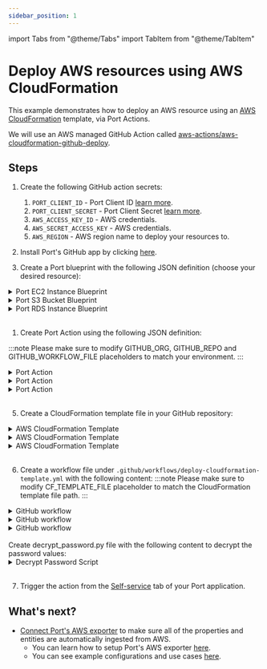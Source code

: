 ```yaml
---
sidebar_position: 1
---
```


import Tabs from "@theme/Tabs"
import TabItem from "@theme/TabItem"

# Deploy AWS resources using AWS CloudFormation

This example demonstrates how to deploy an AWS resource using an [AWS CloudFormation](https://docs.aws.amazon.com/AWSCloudFormation/latest/UserGuide/Welcome.html) template, via Port Actions.

We will use an AWS managed GitHub Action called [aws-actions/aws-cloudformation-github-deploy](https://github.com/aws-actions/aws-cloudformation-github-deploy).

## Steps 

1. Create the following GitHub action secrets:

   1. `PORT_CLIENT_ID` - Port Client ID [learn more](https://docs.getport.io/build-your-software-catalog/sync-data-to-catalog/api/#get-api-token).
   2. `PORT_CLIENT_SECRET` - Port Client Secret [learn more](https://docs.getport.io/build-your-software-catalog/sync-data-to-catalog/api/#get-api-token).
   3. `AWS_ACCESS_KEY_ID` - AWS credentials.
   4. `AWS_SECRET_ACCESS_KEY` - AWS credentials.
   5. `AWS_REGION` - AWS region name to deploy your resources to.

2. Install Port's GitHub app by clicking [here](https://github.com/apps/getport-io/installations/new).

3. Create a Port blueprint with the following JSON definition (choose your desired resource):

<Tabs groupId="awsResource" queryString>
<TabItem value="ec2" label="EC2 Instance">

  <details>
    <summary>Port EC2 Instance Blueprint</summary>

```json showLineNumbers
{
  "identifier": "ec2_instance",
  "description": "AWS EC2 Instance",
  "title": "EC2 Instance",
  "icon": "EC2",
  "schema": {
    "properties": {
      "instance_name": {
        "title": "Instance Name",
        "type": "string"
      },
      "instance_type": {
        "title": "Instance Type",
        "type": "string"
      },
      "image_id": {
        "title": "Image ID",
        "type": "string"
      },
      "key_pair_name": {
        "title": "Key Pair Name",
        "type": "string"
      },
      "security_group_ids": {
        "title": "Security Group IDs",
        "type": "string"
      }
    },
    "required": [
      "instance_name",
      "instance_type",
      "image_id",
      "key_pair_name",
      "security_group_ids"
    ]
  },
  "mirrorProperties": {},
  "calculationProperties": {},
  "relations": {}
}
```

  </details>
  </TabItem>

  <TabItem value="s3" label="S3 Bucket">
  <details>
    <summary>Port S3 Bucket Blueprint</summary>

```json showLineNumbers
{
  "identifier": "s3_bucket",
  "title": "S3 Bucket",
  "icon": "S3",
  "schema": {
    "properties": {
      "bucket_name": {
        "title": "Bucket Name",
        "type": "string",
        "minLength": 3,
        "maxLength": 63,
        "icon": "DefaultProperty"
      },
      "bucket_acl": {
        "icon": "DefaultProperty",
        "title": "Bucket ACL",
        "type": "string",
        "default": "Private"
      }
    },
    "required": ["bucket_name", "bucket_acl"]
  },
  "mirrorProperties": {},
  "calculationProperties": {},
  "relations": {}
}
```

  </details>
  </TabItem>

  <TabItem value="rds" label="RDS Instance">
  <details>
  <summary>Port RDS Instance Blueprint</summary>

```json showLineNumbers
{
  "identifier": "rds_instance",
  "title": "RDS Instance",
  "icon": "AmazonRDS",
  "schema": {
    "properties": {
      "db_instance_identifier": {
        "title": "DB Instance Identifier",
        "type": "string",
        "minLength": 1,
        "maxLength": 63,
        "icon": "DefaultProperty"
      },
      "db_master_password": {
        "icon": "DefaultProperty",
        "title": "DB Master Password",
        "type": "string"
      },
      "db_master_username": {
        "title": "DB Master Username",
        "type": "string",
        "minLength": 1,
        "maxLength": 63,
        "icon": "DefaultProperty"
      },
      "db_engine": {
        "title": "DB Engine",
        "type": "string",
        "icon": "DefaultProperty"
      },
      "allocated_storage": {
        "title": "Allocated Storage",
        "type": "number",
        "default": 20,
        "minimum": 5,
        "maximum": 1000,
        "icon": "DefaultProperty"
      },
      "db_instance_class": {
        "title": "DB Instance Class",
        "type": "string",
        "icon": "DefaultProperty"
      }
    },
    "required": [
      "db_instance_identifier",
      "db_master_password",
      "db_master_username",
      "db_engine",
      "allocated_storage",
      "db_instance_class"
    ]
  },
  "mirrorProperties": {},
  "calculationProperties": {},
  "relations": {}
}
```

  </details>
  </TabItem>

</Tabs>
<br/>

1. Create Port Action using the following JSON definition:

:::note
Please make sure to modify GITHUB_ORG, GITHUB_REPO and GITHUB_WORKFLOW_FILE placeholders to match your environment.
:::
<Tabs groupId="awsResource" queryString>
<TabItem value="ec2" label="EC2 Instance">

  <details>
  <summary>Port Action</summary>

```json showLineNumbers
{
  "identifier": "deploy_ec2_instance",
  "title": "Deploy EC2 Instance",
  "icon": "EC2",
  "userInputs": {
    "properties": {
      "instance_name": {
        "title": "Instance Name",
        "type": "string"
      },
      "instance_type": {
        "title": "Instance Type",
        "type": "string",
        "default": "t2.micro",
        "enum": ["t2.micro", "t2.small"],
        "enumColors": {
          "t2.micro": "lightGray",
          "t2.small": "lightGray"
        }
      },
      "image_id": {
        "title": "Image ID",
        "type": "string"
      },
      "key_pair_name": {
        "title": "Key Pair Name",
        "type": "string"
      },
      "security_group_ids": {
        "title": "Security Group IDs",
        "icon": "DefaultProperty",
        "type": "string",
        "description": "Use comma delimited values for multiple SGs"
      }
    },
    "required": [
      "instance_name",
      "instance_type",
      "image_id",
      "key_pair_name",
      "security_group_ids"
    ],
    "order": [
      "instance_name",
      "instance_type",
      "image_id",
      "key_pair_name",
      "security_group_ids"
    ]
  },
  "invocationMethod": {
    "type": "GITHUB",
    "omitPayload": false,
    "omitUserInputs": false,
    "reportWorkflowStatus": true,
    "org": "<GITHUB_ORG>",
    "repo": "<GITHUB_REPO>",
    "workflow": "<GITHUB_WORKFLOW_FILE>"
  },
  "trigger": "CREATE",
  "requiredApproval": false
}
```

  </details>
  </TabItem>

  <TabItem value="s3" label="S3 Bucket">
  <details>
  <summary>Port Action</summary>

```json showLineNumbers
{
  "identifier": "create_s3_bucket",
  "title": "Create S3 Bucket",
  "icon": "S3",
  "userInputs": {
    "properties": {
      "bucket_name": {
        "title": "Bucket Name",
        "type": "string",
        "minLength": 3,
        "maxLength": 63
      },
      "bucket_acl": {
        "icon": "DefaultProperty",
        "title": "Bucket ACL",
        "description": "bucket access control list",
        "type": "string",
        "default": "Private",
        "enum": [
          "Private",
          "PublicRead",
          "PublicReadWrite",
          "AuthenticatedRead"
        ],
        "enumColors": {
          "Private": "lightGray",
          "PublicRead": "lightGray",
          "PublicReadWrite": "lightGray",
          "AuthenticatedRead": "lightGray"
        }
      }
    },
    "required": ["bucket_name", "bucket_acl"],
    "order": ["bucket_name", "bucket_acl"]
  },
  "invocationMethod": {
    "type": "GITHUB",
    "omitPayload": false,
    "omitUserInputs": false,
    "reportWorkflowStatus": true,
    "org": "<GITHUB_ORG>",
    "repo": "<GITHUB_REPO>",
    "workflow": "<GITHUB_WORKFLOW_FILE>"
  },
  "trigger": "CREATE",
  "requiredApproval": false
}
```

  </details>
  </TabItem>

  <TabItem value="rds" label="RDS Instance">
  <details>
  <summary>Port Action</summary>

```json showLineNumbers
{
  "identifier": "deploy_rds_instance",
  "title": "Deploy RDS",
  "icon": "AmazonRDS",
  "userInputs": {
    "properties": {
      "db_instance_identifier": {
        "title": "DB Instance Identifier",
        "type": "string",
        "minLength": 1,
        "maxLength": 63
      },
      "db_master_password": {
        "title": "DB Master Password",
        "type": "string",
        "encryption": "aes256-gcm"
      },
      "db_master_username": {
        "title": "DB Master Username",
        "type": "string"
      },
      "db_engine": {
        "title": "DB Engine",
        "type": "string",
        "default": "mysql",
        "enum": ["mysql", "postgres", "sqlserver", "oracle"],
        "enumColors": {
          "mysql": "lightGray",
          "postgres": "lightGray",
          "sqlserver": "lightGray",
          "oracle": "lightGray"
        }
      },
      "allocated_storage": {
        "title": "Allocated Storage",
        "type": "number",
        "default": 20,
        "minimum": 5,
        "maximum": 1000
      },
      "db_instance_class": {
        "title": "DB Instance Class",
        "type": "string",
        "default": "db.t2.micro",
        "enum": ["db.t2.micro", "db.t2.small", "db.m4.large"],
        "enumColors": {
          "db.t2.micro": "lightGray",
          "db.t2.small": "lightGray",
          "db.m4.large": "lightGray"
        }
      }
    },
    "required": [
      "db_instance_identifier",
      "db_master_password",
      "db_master_username",
      "db_engine",
      "allocated_storage",
      "db_instance_class"
    ],
    "order": [
      "db_instance_identifier",
      "db_master_username",
      "db_master_password",
      "db_engine",
      "db_instance_class",
      "allocated_storage"
    ]
  },
  "invocationMethod": {
    "type": "GITHUB",
    "omitPayload": false,
    "omitUserInputs": false,
    "reportWorkflowStatus": true,
    "org": "<GITHUB_ORG>",
    "repo": "<GITHUB_REPO>",
    "workflow": "<GITHUB_WORKFLOW_FILE>"
  },
  "trigger": "CREATE",
  "requiredApproval": false
}
```

  </details>
  </TabItem>
</Tabs>
<br/>

5. Create a CloudFormation template file in your GitHub repository:
<Tabs groupId="awsResource" queryString>
<TabItem value="ec2" label="EC2 Instance">
  <details>
  <summary>AWS CloudFormation Template</summary>

```yml showLineNumbers
AWSTemplateFormatVersion: "2010-09-09"
Description: CloudFormation Template to Deploy an EC2 Instance

Parameters:
  InstanceName:
    Description: Name for the EC2 instance
    Type: String
    MinLength: 1
    MaxLength: 255
    Default: MyEC2InstanceName
    ConstraintDescription: Instance name must not be empty

  InstanceType:
    Description: EC2 instance type
    Type: String
    Default: t2.micro
    AllowedValues:
      - t2.micro
      - t2.small
      - t2.medium
      # Add more instance types as needed
    ConstraintDescription: Must be a valid EC2 instance type

  ImageId:
    Description: ID of the Amazon Machine Image (AMI) to use
    Type: AWS::EC2::Image::Id
    ConstraintDescription: Must be a valid AMI ID

  KeyPairName:
    Description: Name of the key pair for SSH access
    Type: String
    MinLength: 1
    MaxLength: 255
    ConstraintDescription: Key pair name must not be empty

  SecurityGroupIds:
    Description: List of Security Group IDs for the EC2 instance
    Type: List<AWS::EC2::SecurityGroup::Id>
    ConstraintDescription: Must be a list of valid Security Group IDs

Resources:
  EC2Instance:
    Type: AWS::EC2::Instance
    Properties:
      InstanceType: !Ref InstanceType
      ImageId: !Ref ImageId
      KeyName: !Ref KeyPairName
      SecurityGroupIds: !Ref SecurityGroupIds
      Tags:
        - Key: Name
          Value: !Ref InstanceName

Outputs:
  InstanceId:
    Description: ID of the created EC2 instance
    Value: !Ref EC2Instance
```

  </details>
  </TabItem>

  <TabItem value="s3" label="S3 Bucket">
  <details>
  <summary>AWS CloudFormation Template</summary>

```yml showLineNumbers
AWSTemplateFormatVersion: "2010-09-09"
Description: CloudFormation Template for an S3 Bucket

Parameters:
  BucketName:
    Description: Name for the S3 bucket
    Type: String
    MinLength: 3
    MaxLength: 63
    ConstraintDescription: The bucket name must be between 3 and 63 characters.

  BucketAcl:
    Description: Access control for the S3 bucket
    Type: String
    Default: Private
    AllowedValues:
      - Private
      - PublicRead
      - PublicReadWrite
      - AuthenticatedRead
    ConstraintDescription: Choose a valid access control option.

Resources:
  S3Bucket:
    Type: "AWS::S3::Bucket"
    Properties:
      BucketName: !Ref BucketName
      AccessControl: !Ref BucketAcl

Outputs:
  S3BucketName:
    Description: Name of the created S3 bucket
    Value: !Ref S3Bucket
```

  </details>
  </TabItem>

  <TabItem value="rds" label="RDS Instance">
  <details>
  <summary>AWS CloudFormation Template</summary>

```yml showLineNumbers
AWSTemplateFormatVersion: "2010-09-09"
Description: CloudFormation Template for an Amazon RDS Instance

Parameters:
  DBInstanceIdentifier:
    Description: Identifier for the RDS instance
    Type: String
    MinLength: 1
    MaxLength: 63
    Default: myrdsinstance
    ConstraintDescription: The DB instance identifier must be between 1 and 63 characters.

  DBMasterUsername:
    Description: Master username for the RDS instance
    Type: String
    MinLength: 1
    MaxLength: 63
    Default: admin
    ConstraintDescription: The master username must be between 1 and 63 characters.

  DBMasterPassword:
    Description: Master password for the RDS instance
    Type: String
    NoEcho: true
    MinLength: 8
    MaxLength: 41
    Default: MySecurePassword
    ConstraintDescription: The master password must be between 8 and 41 characters.

  DBEngine:
    Description: Database engine for the RDS instance
    Type: String
    Default: mysql
    AllowedValues:
      - mysql
      - postgres
      - sqlserver
      - oracle
    ConstraintDescription: Choose a valid database engine.

  AllocatedStorage:
    Description: Allocated storage for the RDS instance (in GB)
    Type: Number
    Default: 20
    MinValue: 5
    MaxValue: 6144
    ConstraintDescription: Allocated storage must be between 5 and 6144 GB.

  DBInstanceClass:
    Description: DB instance class for the RDS instance
    Type: String
    Default: db.t2.micro
    AllowedValues:
      - db.t2.micro
      - db.t2.small
      - db.m4.large
      # Add more instance types as needed
    ConstraintDescription: Choose a valid DB instance class.

Resources:
  RDSInstance:
    Type: "AWS::RDS::DBInstance"
    Properties:
      DBInstanceIdentifier: !Ref DBInstanceIdentifier
      AllocatedStorage: !Ref AllocatedStorage
      DBInstanceClass: !Ref DBInstanceClass
      Engine: !Ref DBEngine
      MasterUsername: !Ref DBMasterUsername
      MasterUserPassword: !Ref DBMasterPassword

Outputs:
  RDSInstanceEndpoint:
    Description: Endpoint for the created RDS instance
    Value: !GetAtt RDSInstance.Endpoint.Address
```

  </details>
  </TabItem>

</Tabs>
<br/>

6. Create a workflow file under `.github/workflows/deploy-cloudformation-template.yml` with the following content:
:::note
Please make sure to modify CF_TEMPLATE_FILE placeholder to match the CloudFormation template file path.
:::
<Tabs groupId="awsResource" queryString>
<TabItem value="ec2" label="EC2 Instance">
  <details>
  <summary>GitHub workflow</summary>

```yml showLineNumbers
name: Deploy CloudFormation - EC2 Instance

on:
  workflow_dispatch:
    inputs:
      instance_name:
        required: true
        type: string
        description: instance name
      instance_type:
        required: true
        type: string
        description: instance type
      image_id:
        required: true
        type: string
        description: image id
      key_pair_name:
        required: true
        type: string
        description: key pair name
      security_group_ids:
        required: true
        type: string
        description: security group ids
      port_payload:
        required: true
        description:
          Port's payload, including details for who triggered the action and
          general context (blueprint, run id, etc...)
        type: string

jobs:
  deploy-cloudformation-template:
    runs-on: ubuntu-latest
    steps:
      - uses: actions/checkout@v3

      - name: Configure AWS Credentials 🔒
        id: aws-credentials
        uses: aws-actions/configure-aws-credentials@v1
        with:
          aws-access-key-id: ${{ secrets.AWS_ACCESS_KEY_ID }}
          aws-secret-access-key: ${{ secrets.AWS_SECRET_ACCESS_KEY }}
          aws-region: ${{ secrets.AWS_REGION }}

      - name: Deploy to AWS CloudFormation
        uses: aws-actions/aws-cloudformation-github-deploy@v1
        with:
          name: ${{ inputs.instance_name }}
          template: <CF_TEMPLATE_FILE>
          parameter-overrides: >-
            InstanceName=${{ inputs.instance_name }},
            InstanceType=${{ inputs.instance_type }},
            ImageId=${{ inputs.image_id }},
            KeyPairName=${{ inputs.key_pair_name }},
            SecurityGroupIds="${{ inputs.security_group_ids }}"

      - name: UPSERT EC2 Instance Entity in Port
        uses: port-labs/port-github-action@v1
        with:
          identifier: ${{ inputs.instance_name }}
          title: ${{ inputs.instance_name }}
          team: "[]"
          icon: EC2
          blueprint: ec2_instance
          properties: |-
            {
              "instance_name": "${{ inputs.instance_name }}",
              "instance_type": "${{ inputs.instance_type }}",
              "image_id": "${{ inputs.image_id }}",
              "key_pair_name": "${{ inputs.key_pair_name }}",
              "security_group_ids": "${{ inputs.security_group_ids }}"
            }
          relations: "{}"
          clientId: ${{ secrets.PORT_CLIENT_ID }}
          clientSecret: ${{ secrets.PORT_CLIENT_SECRET }}
          operation: UPSERT
          runId: ${{fromJson(inputs.port_payload).context.runId}}
```

  </details>
  </TabItem>
  
  <TabItem value="s3" label="S3 Bucket">
  <details>
  <summary>GitHub workflow</summary>

```yml showLineNumbers
name: Deploy CloudFormation - S3 Bucket

on:
  workflow_dispatch:
    inputs:
      bucket_name:
        required: true
        type: string
        description: bucket name
      bucket_acl:
        required: true
        type: string
        description: bucket acl
      port_payload:
        required: true
        description:
          Port's payload, including details for who triggered the action and
          general context (blueprint, run id, etc...)
        type: string

jobs:
  deploy-cloudformation-template:
    runs-on: ubuntu-latest
    steps:
      - uses: actions/checkout@v3

      - name: Configure AWS Credentials 🔒
        id: aws-credentials
        uses: aws-actions/configure-aws-credentials@v1
        with:
          aws-access-key-id: ${{ secrets.AWS_ACCESS_KEY_ID }}
          aws-secret-access-key: ${{ secrets.AWS_SECRET_ACCESS_KEY }}
          aws-region: ${{ secrets.AWS_REGION }}

      - name: Deploy to AWS CloudFormation
        uses: aws-actions/aws-cloudformation-github-deploy@v1
        with:
          name: ${{ inputs.bucket_name }}
          template: <CF_TEMPLATE_FILE>
          parameter-overrides: >-
            BucketName=${{ inputs.bucket_name }},
            BucketAcl=${{ inputs.bucket_acl }}

      - name: UPSERT S3 Bucket Entity in Port
        uses: port-labs/port-github-action@v1
        with:
          identifier: ${{ inputs.bucket_name }}
          title: ${{ inputs.bucket_name }}
          team: "[]"
          icon: S3
          blueprint: s3_bucket
          properties: |-
            {
              "bucket_name": "${{ inputs.bucket_name }}",
              "bucket_acl": "${{ inputs.bucket_acl }}"
            }
          relations: "{}"
          clientId: ${{ secrets.PORT_CLIENT_ID }}
          clientSecret: ${{ secrets.PORT_CLIENT_SECRET }}
          operation: UPSERT
          runId: ${{fromJson(inputs.port_payload).context.runId}}
```

  </details>
  </TabItem>

  <TabItem value="rds" label="RDS Instance">
  <details>
  <summary>GitHub workflow</summary>

```yml showLineNumbers
name: Deploy CloudFormation - RDS Instance

on:
  workflow_dispatch:
    inputs:
      db_instance_identifier:
        required: true
        type: string
        description: db_instance_identifier
      db_master_username:
        required: true
        type: string
        description: db_master_username
      db_master_password:
        required: true
        type: string
        description: db_master_password
      db_engine:
        required: true
        type: string
        description: db_engine
      db_instance_class:
        required: true
        type: string
        description: db_instance_class
      allocated_storage:
        required: true
        type: number
        description: allocated_storage
      port_payload:
        required: true
        description:
          Port's payload, including details for who triggered the action and
          general context (blueprint, run id, etc...)
        type: string

jobs:
  deploy-cloudformation-template:
    runs-on: ubuntu-latest
    steps:
      - uses: actions/checkout@v3

      - name: Set Up Python
        uses: actions/setup-python@v2
        with:
          python-version: 3.x

      - name: Configure AWS Credentials 🔒
        id: aws-credentials
        uses: aws-actions/configure-aws-credentials@v1
        with:
          aws-access-key-id: ${{ secrets.AWS_ACCESS_KEY_ID }}
          aws-secret-access-key: ${{ secrets.AWS_SECRET_ACCESS_KEY }}
          aws-region: ${{ secrets.AWS_REGION }}

      - name: Decrypt aes256-gcm String
        id: decrypt_password
        run: |
          pip install --upgrade pip
          pip install pycryptodome
          python decrypt_password.py
        env:
          PORT_CLIENT_SECRET: ${{ secrets.PORT_CLIENT_SECRET }}
          PASSWORD: ${{ inputs.db_master_password }}

      - name: Deploy to AWS CloudFormation
        uses: aws-actions/aws-cloudformation-github-deploy@v1
        with:
          name: ${{ inputs.db_instance_identifier }}
          template: <CF_TEMPLATE_FILE>
          parameter-overrides: >-
            DBInstanceIdentifier=${{ inputs.db_instance_identifier }},
            DBMasterUsername=${{ inputs.db_master_username }},
            DBMasterPassword=${{ steps.decrypt_password.outputs.decrypted_value }},
            DBEngine=${{ inputs.db_engine }},
            DBInstanceClass=${{ inputs.db_instance_class}},
            AllocatedStorage=${{ inputs.allocated_storage }}

      - name: UPSERT RDS Instance Entity in Port
        uses: port-labs/port-github-action@v1
        with:
          identifier: ${{ inputs.db_instance_identifier }}
          title: ${{ inputs.db_instance_identifier }}
          team: "[]"
          icon: RDS
          blueprint: rds_instance
          properties: |-
            {
              "db_instance_identifier": "${{ inputs.db_instance_identifier }}",
              "db_master_username": "${{ inputs.db_master_username }}",
              "db_master_password": "${{ inputs.db_master_password }}",
              "db_engine": "${{ inputs.db_engine }}",
              "db_instance_class": "${{ inputs.db_instance_class }}",
              "allocated_storage": ${{ inputs.allocated_storage }}
            }
          relations: "{}"
          clientId: ${{ secrets.PORT_CLIENT_ID }}
          clientSecret: ${{ secrets.PORT_CLIENT_SECRET }}
          operation: UPSERT
          runId: ${{fromJson(inputs.port_payload).context.runId}}
```

  </details>
  <br/>
  Create decrypt_password.py file with the following content to decrypt the password values:
  <details>
  <summary>Decrypt Password Script</summary>

```python showLineNumbers
import base64
import os
from Crypto.Cipher import AES

key = os.getenv('PORT_CLIENT_SECRET')[:32].encode()

encrypted_property_value = base64.b64decode(os.getenv('PASSWORD'))

iv = encrypted_property_value[:16]
ciphertext = encrypted_property_value[16:-16]
mac = encrypted_property_value[-16:]
cipher = AES.new(key, AES.MODE_GCM, iv)

# decrypt the property
decrypted_property_value = cipher.decrypt_and_verify(ciphertext, mac)
print(f"::set-output name=decrypted_value::{decrypted_property_value}")
```

  </details>
  </TabItem>

</Tabs>

<br/>

7. Trigger the action from the [Self-service](https://app.getport.io/self-serve) tab of your Port application.

## What's next?

- [Connect Port's AWS exporter](https://app.getport.io/build-your-software-catalog/sync-data-to-catalog/cloud-providers/aws)
  to make sure all of the properties and entities are automatically ingested from AWS.
  - You can learn how to setup Port's AWS exporter [here](https://app.getport.io/build-your-software-catalog/sync-data-to-catalog/cloud-providers/aws/Installation).
  - You can see example configurations and use cases [here](https://app.getport.io/build-your-software-catalog/sync-data-to-catalog/cloud-providers/aws/examples).
